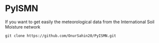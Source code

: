 # PyISMN
If you want to get easily the meteorological data from the International Soil Moisture network

```
git clone https://github.com/OnurSahin20/PyISMN.git
```


